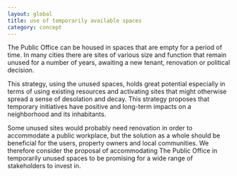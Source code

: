 ```yaml
---
layout: global
title: use of temporarily available spaces
category: concept
---
```


The Public Office can be housed in spaces that are empty for a period of time. In many cities there are sites of various size and function that remain unused for a number of years, awaiting a new tenant, renovation or political decision.
	
This strategy, using the unused spaces, holds great potential especially in terms of using existing resources and activating sites that might otherwise spread a sense of desolation and decay. This strategy proposes that temporary initiatives have positive and long-term impacts on a neighborhood and its inhabitants.
	
Some unused sites would probably need renovation in order to accommodate a public workplace, but the solution as a whole should be beneficial for the users, property owners and local communities. We therefore consider the proposal of accommodating The Public Office in temporarily unused spaces to be promising for a wide range of stakeholders to invest in.